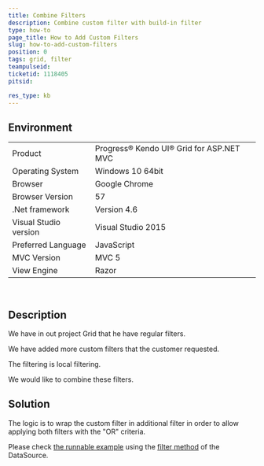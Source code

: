```yaml
---
title: Combine Filters
description: Combine custom filter with build-in filter
type: how-to
page_title: How to Add Custom Filters
slug: how-to-add-custom-filters
position: 0
tags: grid, filter 
teampulseid:
ticketid: 1118405
pitsid:

res_type: kb
---
```


## Environment
<table>
 <tr>
  <td>Product</td>
  <td>Progress® Kendo UI® Grid for ASP.NET MVC</td>
 </tr>
 <tr>
  <td>Operating System</td>
  <td>Windows 10 64bit</td>
 </tr>
 <tr>
  <td>Browser</td>
  <td>Google Chrome</td>
 </tr>
 <tr>
  <td>Browser Version</td>
  <td>57</td>
 </tr>
 <tr>
  <td>.Net framework</td>
  <td>Version 4.6</td>
 </tr>
 <tr>
  <td>Visual Studio version</td>
  <td>Visual Studio 2015</td>
 </tr>
 <tr>
  <td>Preferred Language</td>
  <td>JavaScript</td>
 </tr>
 <tr>
  <td>MVC Version</td>
  <td>MVC 5</td>
 </tr>
 <tr>
  <td>View Engine</td>
  <td>Razor</td>
 </tr>
</table>

 
## Description

We have in out project Grid that he have regular filters. 

We have added more custom filters that the customer requested. 

The filtering is local filtering.

We would like to combine these filters.

## Solution

The logic is to wrap the custom filter in additional filter in order to allow applying both filters with the "OR" criteria. 
  
Please check [the runnable example](http://dojo.telerik.com/AgIgO/17) using the [filter method](http://docs.telerik.com/kendo-ui/api/javascript/data/datasource#methods-filter) of the DataSource.
